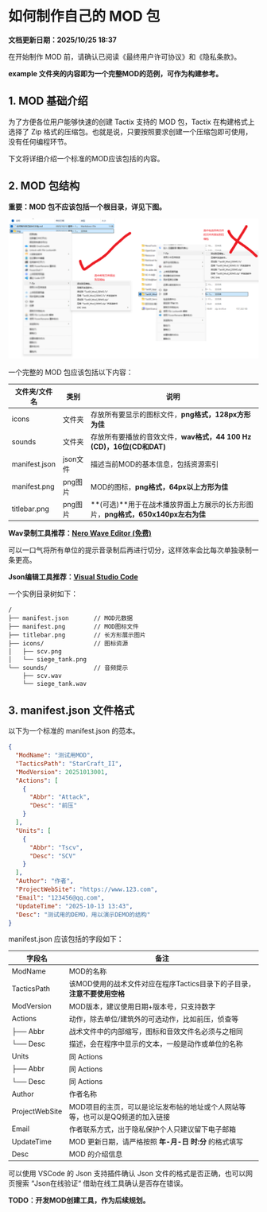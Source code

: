 # 如何制作自己的 MOD 包

**文档更新日期：2025/10/25 18:37**

在开始制作 MOD 前，请确认已阅读《最终用户许可协议》和《隐私条款》。

**example 文件夹的内容即为一个完整MOD的范例，可作为构建参考。**



## 1. MOD 基础介绍

为了方便各位用户能够快速的创建 Tactix 支持的 MOD 包，Tactix 在构建格式上选择了 Zip 格式的压缩包。也就是说，只要按照要求创建一个压缩包即可使用，没有任何编程环节。

下文将详细介绍一个标准的MOD应该包括的内容。



## 2. MOD 包结构

**重要：MOD 包不应该包括一个根目录，详见下图。**

![](./_img/0.png)



一个完整的 MOD 包应该包括以下内容：

| 文件夹/文件名 | 类别     | 说明                                                         |
| ------------- | -------- | ------------------------------------------------------------ |
| icons         | 文件夹   | 存放所有要显示的图标文件，**png格式，128px方形为佳**         |
| sounds        | 文件夹   | 存放所有要播放的音效文件，**wav格式，44 100 Hz (CD)，16位(CD和DAT)** |
| manifest.json | json文件 | 描述当前MOD的基本信息，包括资源索引                          |
| manifest.png  | png图片  | MOD的图标，**png格式，64px以上方形为佳**                     |
| titlebar.png  | png图片  | **(可选)**用于在战术播放界面上方展示的长方形图片，**png格式，650x140px左右为佳** |

**Wav录制工具推荐：[Nero Wave Editor (免费)](https://www.nero.com/eng/products/WaveEditor/?vlang=cn)**

可以一口气将所有单位的提示音录制后再进行切分，这样效率会比每次单独录制一条更高。

**Json编辑工具推荐：[Visual Studio Code](https://code.visualstudio.com/)**



一个实例目录树如下：

```
/ 
├── manifest.json       // MOD元数据
├── manifest.png        // MOD图标文件
├── titlebar.png        // 长方形展示图片
├── icons/              // 图标资源
│   ├── scv.png
│   └── siege_tank.png
└── sounds/             // 音频提示
    ├── scv.wav
    └── siege_tank.wav
```



## 3. manifest.json 文件格式

以下为一个标准的 manifest.json 的范本。

```json
{
  "ModName": "测试用MOD",
  "TacticsPath": "StarCraft_II",
  "ModVersion": 20251013001,
  "Actions": [
    {
      "Abbr": "Attack",
      "Desc": "前压"
    }
  ],
  "Units": [
    {
      "Abbr": "Tscv",
      "Desc": "SCV"
    }
  ],
  "Author": "作者",
  "ProjectWebSite": "https://www.123.com",
  "Email": "123456@qq.com",
  "UpdateTime": "2025-10-13 13:43",
  "Desc": "测试用的DEMO，用以演示DEMO的结构"
}
```



manifest.json 应该包括的字段如下：

| 字段名         | 备注                                                         |
| -------------- | ------------------------------------------------------------ |
| ModName        | MOD的名称                                                    |
| TacticsPath    | 该MOD使用的战术文件对应在程序Tactics目录下的子目录，**注意不要使用空格** |
| ModVersion     | MOD版本，建议使用日期+版本号，只支持数字                     |
| Actions        | 动作，除去单位/建筑外的可选动作，比如前压，侦查等            |
| ├── Abbr       | 战术文件中的内部缩写，图标和音效文件名必须与之相同           |
| └── Desc       | 描述，会在程序中显示的文本，一般是动作或单位的名称           |
| Units          | 同 Actions                                                   |
| ├── Abbr       | 同 Actions                                                   |
| └── Desc       | 同 Actions                                                   |
| Author         | 作者名称                                                     |
| ProjectWebSite | MOD项目的主页，可以是论坛发布帖的地址或个人网站等等，也可以是QQ频道的加入链接 |
| Email          | 作者联系方式，出于隐私保护个人只建议留下电子邮箱             |
| UpdateTime     | MOD 更新日期，请严格按照 **年-月-日 时:分** 的格式填写       |
| Desc           | MOD 的介绍信息                                               |



可以使用 VSCode 的 Json 支持插件确认 Json 文件的格式是否正确，也可以网页搜索 “Json在线验证“ 借助在线工具确认是否存在错误。

**TODO：开发MOD创建工具，作为后续规划。**